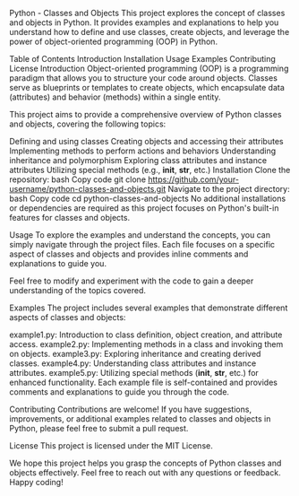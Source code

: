 Python - Classes and Objects
This project explores the concept of classes and objects in Python. It provides examples and explanations to help you understand how to define and use classes, create objects, and leverage the power of object-oriented programming (OOP) in Python.

Table of Contents
Introduction
Installation
Usage
Examples
Contributing
License
Introduction
Object-oriented programming (OOP) is a programming paradigm that allows you to structure your code around objects. Classes serve as blueprints or templates to create objects, which encapsulate data (attributes) and behavior (methods) within a single entity.

This project aims to provide a comprehensive overview of Python classes and objects, covering the following topics:

Defining and using classes
Creating objects and accessing their attributes
Implementing methods to perform actions and behaviors
Understanding inheritance and polymorphism
Exploring class attributes and instance attributes
Utilizing special methods (e.g., __init__, __str__, etc.)
Installation
Clone the repository:
bash
Copy code
git clone https://github.com/your-username/python-classes-and-objects.git
Navigate to the project directory:
bash
Copy code
cd python-classes-and-objects
No additional installations or dependencies are required as this project focuses on Python's built-in features for classes and objects.

Usage
To explore the examples and understand the concepts, you can simply navigate through the project files. Each file focuses on a specific aspect of classes and objects and provides inline comments and explanations to guide you.

Feel free to modify and experiment with the code to gain a deeper understanding of the topics covered.

Examples
The project includes several examples that demonstrate different aspects of classes and objects:

example1.py: Introduction to class definition, object creation, and attribute access.
example2.py: Implementing methods in a class and invoking them on objects.
example3.py: Exploring inheritance and creating derived classes.
example4.py: Understanding class attributes and instance attributes.
example5.py: Utilizing special methods (__init__, __str__, etc.) for enhanced functionality.
Each example file is self-contained and provides comments and explanations to guide you through the code.

Contributing
Contributions are welcome! If you have suggestions, improvements, or additional examples related to classes and objects in Python, please feel free to submit a pull request.

License
This project is licensed under the MIT License.

We hope this project helps you grasp the concepts of Python classes and objects effectively. Feel free to reach out with any questions or feedback. Happy coding!
